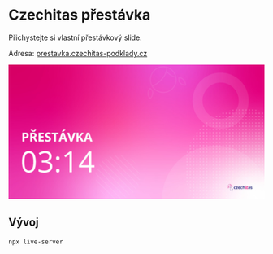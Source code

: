 # Czechitas přestávka

Přichystejte si vlastní přestávkový slide.

Adresa: [prestavka.czechitas-podklady.cz](https://prestavka.czechitas-podklady.cz/)

![ukázka](og-image.jpg)

## Vývoj

```bash
npx live-server
```
